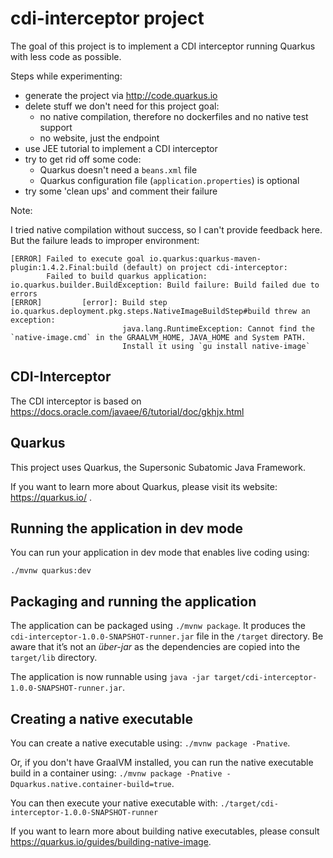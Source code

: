 # cdi-interceptor project

The goal of this project is to implement a CDI interceptor running Quarkus with less code as possible.

Steps while experimenting:

  * generate the project via http://code.quarkus.io
  * delete stuff we don't need for this project goal:
    * no native compilation, therefore no dockerfiles and no native test support
    * no website, just the endpoint 
  * use JEE tutorial to implement a CDI interceptor
  * try to get rid off some code: 
     * Quarkus doesn't need a `beans.xml` file
     * Quarkus configuration file (`application.properties`) is optional
  * try some 'clean ups' and comment their failure 

Note:

I tried native compilation without success, so I can't provide feedback here. 
But the failure leads to improper environment:

```
[ERROR] Failed to execute goal io.quarkus:quarkus-maven-plugin:1.4.2.Final:build (default) on project cdi-interceptor: 
        Failed to build quarkus application: io.quarkus.builder.BuildException: Build failure: Build failed due to errors
[ERROR]         [error]: Build step io.quarkus.deployment.pkg.steps.NativeImageBuildStep#build threw an exception: 
                         java.lang.RuntimeException: Cannot find the `native-image.cmd` in the GRAALVM_HOME, JAVA_HOME and System PATH. 
                         Install it using `gu install native-image`
```


## CDI-Interceptor

The CDI interceptor is based on https://docs.oracle.com/javaee/6/tutorial/doc/gkhjx.html

## Quarkus

This project uses Quarkus, the Supersonic Subatomic Java Framework.

If you want to learn more about Quarkus, please visit its website: https://quarkus.io/ .


## Running the application in dev mode

You can run your application in dev mode that enables live coding using:
```
./mvnw quarkus:dev
```

## Packaging and running the application

The application can be packaged using `./mvnw package`.
It produces the `cdi-interceptor-1.0.0-SNAPSHOT-runner.jar` file in the `/target` directory.
Be aware that it’s not an _über-jar_ as the dependencies are copied into the `target/lib` directory.

The application is now runnable using `java -jar target/cdi-interceptor-1.0.0-SNAPSHOT-runner.jar`.

## Creating a native executable

You can create a native executable using: `./mvnw package -Pnative`.

Or, if you don't have GraalVM installed, you can run the native executable build in a container using: `./mvnw package -Pnative -Dquarkus.native.container-build=true`.

You can then execute your native executable with: `./target/cdi-interceptor-1.0.0-SNAPSHOT-runner`

If you want to learn more about building native executables, please consult https://quarkus.io/guides/building-native-image.


